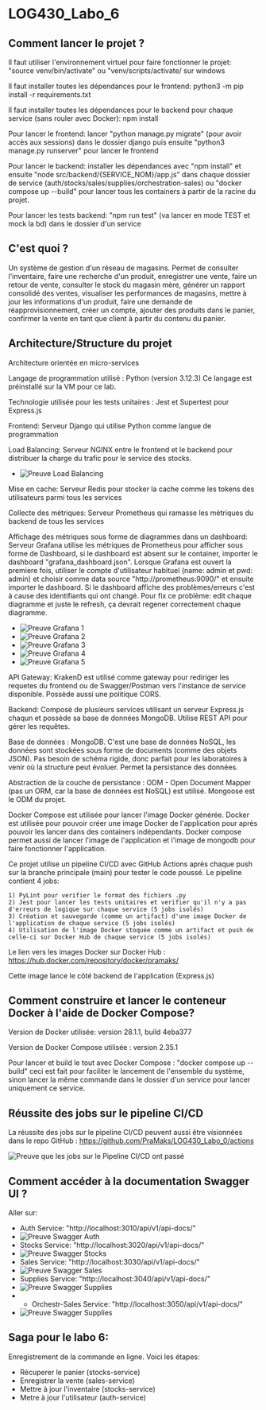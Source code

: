 # LOG430_Labo_6

## Comment lancer le projet ?
Il faut utiliser l'environnement virtuel pour faire fonctionner le projet: "source venv/bin/activate" ou "venv/scripts/activate/ sur windows

Il faut installer toutes les dépendances pour le frontend: python3 -m pip install -r requirements.txt

Il faut installer toutes les dépendances pour le backend pour chaque service (sans rouler avec Docker): npm install

Pour lancer le frontend: lancer "python manage.py migrate" (pour avoir accès aux sessions) dans le dossier django puis ensuite "python3 manage.py runserver" pour lancer le frontend

Pour lancer le backend: installer les dépendances avec "npm install" et ensuite "node src/backend/{SERVICE_NOM}/app.js" dans chaque dossier de service (auth/stocks/sales/supplies/orchestration-sales) ou "docker compose up --build" pour lancer tous les containers à partir de la racine du projet.

Pour lancer les tests backend: "npm run test" (va lancer en mode TEST et mock la bd) dans le dossier d'un service

## C'est quoi ?

Un système de gestion d'un réseau de magasins. Permet de consulter l'inventaire, faire une recherche d'un produit, enregistrer une vente, faire un retour de vente, consulter le stock du magasin mère, générer un rapport consolidé des ventes, visualiser les performances de magasins, mettre à jour les informations d'un produit, faire une demande de réapprovisionnement, créer un compte, ajouter des produits dans le panier, confirmer la vente en tant que client à partir du contenu du panier.

## Architecture/Structure du projet

Architecture orientée en micro-services

Langage de programmation utilisé : Python (version 3.12.3)
Ce langage est préinstallé sur la VM pour ce lab. 

Technologie utilisée pour les tests unitaires : Jest et Supertest pour Express.js

Frontend: Serveur Django qui utilise Python comme langue de programmation

Load Balancing: Serveur NGINX entre le frontend et le backend pour distribuer la charge du trafic pour le service des stocks.

- ![Preuve Load Balancing](docs/loadbalancing.png)

Mise en cache: Serveur Redis pour stocker la cache comme les tokens des utilisateurs parmi tous les services

Collecte des métriques: Serveur Prometheus qui ramasse les métriques du backend de tous les services

Affichage des métriques sous forme de diagrammes dans un dashboard: Serveur Grafana utilise les métriques de Prometheus pour afficher sous forme de Dashboard, si le dashboard est absent sur le container, importer le dashboard "grafana_dashboard.json". Lorsque Grafana est ouvert la premiere fois, utiliser le compte d'utilisateur habituel (name: admin et pwd: admin) et choisir comme data source "http://prometheus:9090/" et ensuite importer le dashboard. Si le dashboard affiche des problèmes/erreurs c'est à cause des identifiants qui ont changé. Pour fix ce problème: edit chaque diagramme et juste le refresh, ça devrait regener correctement chaque diagramme.

- ![Preuve Grafana 1](docs/grafana1.png)
- ![Preuve Grafana 2](docs/grafana2.png)
- ![Preuve Grafana 3](docs/grafana3.png)
- ![Preuve Grafana 4](docs/grafana4.png)
- ![Preuve Grafana 5](docs/grafana5.png)

API Gateway: KrakenD est utilisé comme gateway pour rediriger les requetes du frontend ou de Swagger/Postman vers l'instance de service disponible. Possède aussi une politique CORS.

Backend: Composé de plusieurs services utilisant un serveur Express.js chaqun et possède sa base de données MongoDB. Utilise REST API pour gérer les requêtes.

Base de données : MongoDB. C'est une base de données NoSQL, les données sont stockées sous forme de documents (comme des objets JSON). Pas besoin de schéma rigide, donc parfait pour les laboratoires à venir où la structure peut évoluer. Permet la persistance des données.

Abstraction de la couche de persistance : ODM - Open Document Mapper (pas un ORM, car la base de données est NoSQL) est utilisé. Mongoose est le ODM du projet.

Docker Compose est utilisée pour lancer l'image Docker générée. Docker est utilisée pour pouvoir créer une image Docker de l'application pour après pouvoir les lancer dans des containers indépendants. Docker compose permet aussi de lancer l'image de l'application et l'image de mongodb pour faire fonctionner l'application.

Ce projet utilise un pipeline CI/CD avec GitHub Actions après chaque push sur la branche principale (main) pour tester le code poussé. Le pipeline contient 4 jobs:

    1) PyLint pour verifier le format des fichiers .py
    2) Jest pour lancer les tests unitaires et verifier qu'il n'y a pas d'erreurs de logique sur chaque service (5 jobs isolés)
    3) Création et sauvegarde (comme un artifact) d'une image Docker de l'application de chaque service (5 jobs isolés)
    4) Utilisation de l'image Docker stoquée comme un artifact et push de celle-ci sur Docker Hub de chaque service (5 jobs isolés)

Le lien vers les images Docker sur Docker Hub : https://hub.docker.com/repository/docker/pramaks/

Cette image lance le côté backend de l'application (Express.js)

## Comment construire et lancer le conteneur Docker à l'aide de Docker Compose?

Version de Docker utilisée: version 28.1.1, build 4eba377

Version de Docker Compose utilisée : version 2.35.1

Pour lancer et build le tout avec Docker Compose : "docker compose up --build" ceci est fait pour faciliter le lancement de l'ensemble du système,
sinon lancer la même commande dans le dossier d'un service pour lancer uniquement ce service.

## Réussite des jobs sur le pipeline CI/CD

La réussite des jobs sur le pipeline CI/CD peuvent aussi être visionnées dans le repo GitHub : https://github.com/PraMaks/LOG430_Labo_0/actions

![Preuve que les jobs sur le Pipeline CI/CD ont passé](docs/preuvePipelineCICD.png)

## Comment accéder à la documentation Swagger UI ?

Aller sur:
- Auth Service: "http://localhost:3010/api/v1/api-docs/"
- ![Preuve Swagger Auth](docs/PreuveSwagger1.png)
- Stocks Service: "http://localhost:3020/api/v1/api-docs/"
- ![Preuve Swagger Stocks](docs/PreuveSwagger2.png)
- Sales Service: "http://localhost:3030/api/v1/api-docs/"
- ![Preuve Swagger Sales](docs/PreuveSwagger3.png)
- Supplies Service: "http://localhost:3040/api/v1/api-docs/"
- ![Preuve Swagger Supplies](docs/PreuveSwagger4.png)
- - Orchestr-Sales Service: "http://localhost:3050/api/v1/api-docs/"
- ![Preuve Swagger Supplies](docs/PreuveSwagger5.png)

## Saga pour le labo 6:

Enregistrement de la commande en ligne.
Voici les étapes:
- Récuperer le panier (stocks-service)
- Enregistrer la vente (sales-service)
- Mettre à jour l'inventaire (stocks-service)
- Metre à jour l'utilisateur (auth-service)

